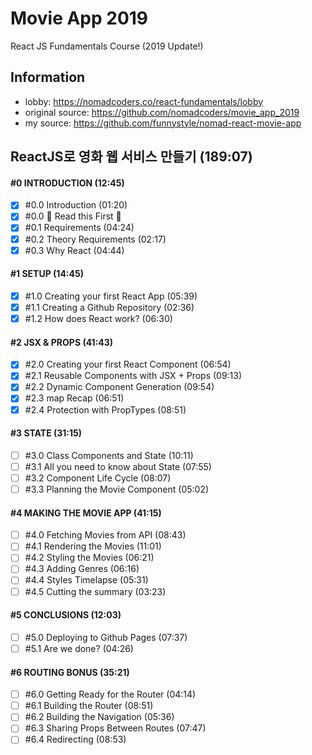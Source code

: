 # Movie App 2019

React JS Fundamentals Course (2019 Update!)

## Information

- lobby: https://nomadcoders.co/react-fundamentals/lobby
- original source: https://github.com/nomadcoders/movie_app_2019
- my source: https://github.com/funnystyle/nomad-react-movie-app

## ReactJS로 영화 웹 서비스 만들기 (189:07)

#### #0 INTRODUCTION (12:45)

- [x] #0.0 Introduction (01:20)
- [x] #0.0 🚨 Read this First 🚨
- [x] #0.1 Requirements (04:24)
- [x] #0.2 Theory Requirements (02:17)
- [x] #0.3 Why React (04:44)

#### #1 SETUP (14:45)

- [x] #1.0 Creating your first React App (05:39)
- [x] #1.1 Creating a Github Repository (02:36)
- [x] #1.2 How does React work? (06:30)

#### #2 JSX & PROPS (41:43)

- [x] #2.0 Creating your first React Component (06:54)
- [x] #2.1 Reusable Components with JSX + Props (09:13)
- [x] #2.2 Dynamic Component Generation (09:54)
- [x] #2.3 map Recap (06:51)
- [x] #2.4 Protection with PropTypes (08:51)

#### #3 STATE (31:15)

- [ ] #3.0 Class Components and State (10:11)
- [ ] #3.1 All you need to know about State (07:55)
- [ ] #3.2 Component Life Cycle (08:07)
- [ ] #3.3 Planning the Movie Component (05:02)

#### #4 MAKING THE MOVIE APP (41:15)

- [ ] #4.0 Fetching Movies from API (08:43)
- [ ] #4.1 Rendering the Movies (11:01)
- [ ] #4.2 Styling the Movies (06:21)
- [ ] #4.3 Adding Genres (06:16)
- [ ] #4.4 Styles Timelapse (05:31)
- [ ] #4.5 Cutting the summary (03:23)

#### #5 CONCLUSIONS (12:03)

- [ ] #5.0 Deploying to Github Pages (07:37)
- [ ] #5.1 Are we done? (04:26)

#### #6 ROUTING BONUS (35:21)

- [ ] #6.0 Getting Ready for the Router (04:14)
- [ ] #6.1 Building the Router (08:51)
- [ ] #6.2 Building the Navigation (05:36)
- [ ] #6.3 Sharing Props Between Routes (07:47)
- [ ] #6.4 Redirecting (08:53)
